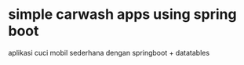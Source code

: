 <h1> simple carwash apps using spring boot </h1>
aplikasi cuci mobil sederhana dengan springboot + datatables
